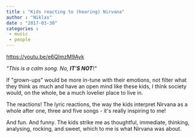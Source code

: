```yaml
---
title : "Kids reacting to (hearing) Nirvana"
author : "Niklas"
date : "2017-03-30"
categories : 
 - music
 - people
---
```


https://youtu.be/e6QImzM9Ayk

_"This is a calm song. No, **IT'S NOT**!"_

If "grown-ups" would be more in-tune with their emotions, not filter what they think as much and have an open mind like these kids, I think society would, on the whole, be a much lovelier place to live in.

The reactions! The lyric reactions, the way the kids interpret Nirvana as a whole after one, three and five songs - it's really inspiring to me!

And fun. And funny. The kids strike me as thoughtful, immediate, thinking, analysing, rocking, and sweet, which to me is what Nirvana was about.
